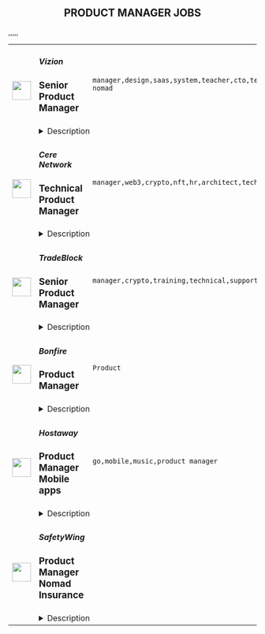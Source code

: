 <div align="center"><h2>PRODUCT MANAGER JOBS</h2></div><table><tr>
                <td width="100" height="100" rowspan="2">
                    <img src="https://remoteok.com/assets/img/jobs/21a6339aaebf79466864d00461e0803f1670436006.png" width="38px" height="auto">
                </td>
                <td width="300">
                    <h5>Vizion</h5>
                    <h3>Senior Product Manager</h3>
                </td>
                <td width="300">
                    <code>manager,design,saas,system,teacher,cto,technical,support,developer,software,ux,api,microsoft,leader,strategy,management,lead,senior,operations,operational,marketing,sales,engineering,digital nomad</code>
                </td>
                <td width="200">
                <text>5 days ago</text>
                </td>
                <td width="100" rowspan="2">
                <a href="https://remoteOK.com/remote-jobs/remote-senior-product-manager-vizion-160601" align="right" target="_blank">Apply</a>
                </td>
            </tr>
            <tr>
                <td colspan="3">
                <details><summary>Description</summary>
                About the Company:
Itâs never been more challenging for shippers to simply know where their ocean freight is, when it will arrive, and why it was delayed. At VIZION API, we automatically push the most complete, standardized, and detailed container tracking events to any software system or spreadsheet, so shippers get end-to-end visibility into the freight that drives their business. Our mission is to enhance and optimize world trade by making data more accessible and building tools that empower digital transformation. Vizionâs goal is to be the world's leader in delivering the highest quality data in the easiest-to-use formats to the international freight industry. 
Â 
Our Company Values and Culture: 
Simple Honesty, Be a Teacher and Long-Term Thinking are the values that guide our decision making and are our uncompromising core principles. Vizion is dedicated to building an inclusive and diverse team focused on fostering a culture of Communication, Innovation and High-Performance.
Â 
How You Fit In & the Details:Â 
As a Senior Product Manager you will play a critical role in managing and growing our API products, ensuring API design meets customer needs, applying governance and guidelines, managing roadmaps and cultivating a developer experience that will delight our customers. You will be expected to implement effective inbound and outbound automation solutions, engage with Vizion partners and customers to understand their workflows, work with other PMs to build supporting APIs and deliver world class integrations for Vizionâs platform. In addition, this role will develop, lead, and scale a high-performing Product team that will support our product roadmap and customerâs needs. You will work closely with customers to understand their needs and pain points and prioritize and sequence feature development and releases leading to significant and tangible business value. This role will work to turn ideas into real products that and have the proven ability to creatively lead the development and support of core systems that power mission critical business processes in shipping and logistics. 
Â 
This role reports to the CTO and will partner and collaborate with a broad set of stakeholders in Vizionâs technology solution, but specifically with operations, customer experience, and engineering to ensure the delivery of innovative, high-performance API solutions to support our business operations and rapid growth.Â Â In addition to the above, you will: 
Â 
âÂ Â Â Â Â Â  Demonstrate clear understanding of how key personas and workflows map across major verticals
âÂ Â Â Â Â Â  Formulate and promote our API, automation, and workflow strategy to internal and external stakeholders
âÂ Â Â Â Â Â  Design specifications and prioritize requirements to develop highly leveraged APIs needed for building the automation solution
âÂ Â Â Â Â Â  Collaborate with engineering to build key automation & integration workflows
âÂ Â Â Â Â Â  Deeply understand the developer persona and ensure API products are easy to implement, well documented and designed to our high standards through a developer platform
âÂ Â Â Â Â Â  Deep engagement and consultation with various business teams to understand current and future needs for product enhancements
âÂ Â Â Â Â Â  Understand the customer, market, and technology drivers for Vizionâs business
âÂ Â Â Â Â Â  Propose innovative solutions based on API products to introduce, enhance, and automate key processes and use cases
âÂ Â Â Â Â Â  Develop supporting product plans and requirements by gathering feedback, collaborating with key planning stakeholders, including leadership, writing requirements documents, and managing the feature backlog
âÂ Â Â Â Â Â  Develop API product and enhancement roadmap for short and long-range product plans based on customer feedback
âÂ Â Â Â Â Â  Champion the product's roadmap with key stakeholders and engineering teams
âÂ Â Â Â Â Â  Partner with marketing and sales team to support, design, and influence partner integration flows on the front end and back end
âÂ Â Â Â Â Â  Manage internal and external resources to ensure completion of projects
âÂ Â Â Â Â Â  Drive a culture of measurement and continuous improvement for both business and customer value delivered, develop KPIs, and monitor progress continuously, actively reporting on milestones and deliverables
âÂ Â Â Â Â Â  Own all API documentation UX including documents for developer support, security, sales, sales training, marketing (with support from engineering and partner relations)
âÂ Â Â Â Â Â  Collaborate with cross-functional project teams to ensure the successful delivery of fully operational products and deliver accompanying user documentation and training
âÂ Â Â Â Â Â  Track product performance and use to inform product management.
Â 
Basic Qualifications:
âÂ Â Â Â Â Â  7+ years of product management experience with a minimum of 5 years of API product management experience. 
âÂ Â Â Â Â Â  Experience building APIs for SaaS products and evolving those products into platforms
âÂ Â Â Â Â Â  Experience building integrations into CRMs like HubSpot, Salesforce, Microsoft Dynamics, ServiceNow, Zendesk and other integration platforms
âÂ Â Â Â Â Â  Experience creating technical product and design documents
âÂ Â Â Â Â Â  Prior startup experience highly desired
âÂ Â Â Â Â Â  Demonstrated hands-on experience and subject matter expertise in configuring and managing the end-to-end product vision and strategy
âÂ Â Â Â Â Â  Crystallize vague concepts into concise tactical plans 
âÂ Â Â Â Â Â  Understanding that speed is everything but prioritizing the right thing is equally important - you appreciate delivering impact quickly
âÂ Â Â Â Â Â  Be comfortable with ambiguity in a fast-paced and ever-changing environment
âÂ Â Â Â Â Â  Comprehensive and deep command of the product management function
âÂ Â Â Â Â Â  Strong collaboration, coordination, organizational and communication (written and spoken) skills with demonstrated experience across multiple products and/or projects
âÂ Â Â Â Â Â  Background in software development and project/program management is a plus
âÂ Â Â Â Â Â  Familiarity with Agile framework is preferred
âÂ Â Â Â Â Â  Preferred Education: BS/BA in Computer Science, Engineering, or related field
Â 
Perks & Benefits: 
âÂ Â Â Â Â Â  We feel passionately about equal pay for equal work, and transparency inÂ compensationÂ is one vehicle to achieve that. TotalÂ compensationÂ for this role is market competitive, including aÂ baseÂ salary range of: $150,000 to $175,000. Vizion intends to offer the selected candidateÂ baseÂ pay within this range, dependentÂ onÂ job-related, non-discriminatory factors such as experience and location.
âÂ Â Â Â Â Â  Equity Options â Share in the upside of our companyâs success
âÂ Â Â Â Â Â  We prioritize diversity in our hiring and are LGBTQ+ friendly
âÂ Â Â Â Â Â  Fully remote: Work from your home office or beach somewhere (as long as the beach has Wi-Fi, of course)!
âÂ Â Â Â Â Â  Excellent No-Cost Medical, Dental and Vision plans: 100% coverage for you and dependents
âÂ Â Â Â Â Â  Unlimited PTO Policy: We believe in recharging our batteries and we mean it when we say we expect you to take time off!
âÂ Â Â Â Â Â  401(k) with company contribution
âÂ Â Â Â Â Â  Company-Provided Laptop (Mac or PC) and an office-outfitting budget
Â 
Did you know: 
Some studies indicate that the average female-identifying person will apply to a job only if they feel that they qualify for 100% of the requirements? Persons of color experience this at an even higher rate. Whereas male-identifying people will apply if they feel that they qualify for 60% or more of the requirements.
Â 
Now you (may) know something new, and we want to encourage anyone who feels that they might be qualified for the role to apply. You may be surprised!
Â 
We do not and shall not discriminate on the basis of race, color, religion (creed), gender, gender expression, age, national origin (ancestry), disability, marital status, sexual orientation, or military status, in any of its activities or operations. These activities include, but are not limited to: hiring and firing of staff, selection of vendors, and provision of services. We at Vizion are committed to providing an inclusive and welcoming environment for all members of our staff, contractors, vendors, and clients.

<br/><br/>Please mention the word **EFFECTIVELY** and tag RMzQuMjA3LjcyLjI3 when applying to show you read the job post completely (#RMzQuMjA3LjcyLjI3). This is a beta feature to avoid spam applicants. Companies can search these words to find applicants that read this and see they're human.
                </details>
                </td>
            </tr>,<tr>
                <td width="100" height="100" rowspan="2">
                    <img src="https://remoteok.com/assets/img/jobs/3c40eee4dd01fa0961344647ea8a1cb11670483781.png" width="38px" height="auto">
                </td>
                <td width="300">
                    <h5>Cere Network</h5>
                    <h3>Technical Product Manager</h3>
                </td>
                <td width="300">
                    <code>manager,web3,crypto,nft,hr,architect,technical,support,software,ui,financial,cloud,management,lead,content,engineering</code>
                </td>
                <td width="200">
                <text>5 days ago</text>
                </td>
                <td width="100" rowspan="2">
                <a href="https://remoteOK.com/remote-jobs/remote-technical-product-manager-cere-network-160892" align="right" target="_blank">Apply</a>
                </td>
            </tr>
            <tr>
                <td colspan="3">
                <details><summary>Description</summary>
                <div><b>About CERE:</b></div><div>Cere Network is the worldâs first web3 data network powering the future of web3 applications with trustless content delivery/streaming capabilities and decentralized data cloud solutions optimized to power interactions between users, (NFT) assets, and applications. Cere is backed by the world's largest institutions and projects, including Binance Labs, Republic Labs, and Polygon.</div><div><br></div><div><b>What do we look for?</b></div><div>We look for a few things across all hires we make at Cere, regardless of role or team. First, we look for signals that a candidate will thrive in our fast-paced work environment, where we default to quick iterations, critical thinking, and sound judgments because we play only to succeed. Second, we seek people with the desire to share their expertise and the capacity to extend their knowledge to drive innovation. Finally, we seek candidates who can commit to a greater goal; unite as a team to reach something no one could have done on their own.</div><div><br></div><div><b>About the Role:</b></div><div>As a Technical Product Manager and a Product Owner, you will be part of our Product Team to drive innovation in the space of Decentralised Cloud Storage and CDNs, Crypto wallets, NFT platforms, Marketplaces, and Analytics. You will help develop, document, and execute a comprehensive plan to understand user needs, iterate on product scope and ensure the timely development of highly complex technical products. With the Lead Architect and Lead Product Manager, you will be responsible for giving our teams the information and product methodology needed to succeed and continuously help us improve as an organization.Â </div><div><br></div><div><b>What we expect you to do:</b></div><div>- Manage highly complex technical products at the fringe of innovation in the Blockchain space</div><div>- Own and drive a rapidly scaling product roadmap</div><div>- Work closely with the engineering team to convey product direction and deliver milestones</div><div>- Manage Backlog and drive product development using agile methodology</div><div>- Actively seek user feedback to focus on solving problems</div><div>- Demonstrate a data-driven approach to product decisions along the product development lifecycle</div><div>- Clearly and effectively communicate and document the product strategy, functionality, and requirements</div><div>- Track, measure, analyze and communicate relevant KPIs as well as product development progress to key stakeholders</div><div>- Collaborate with Designers to quickly iterate on UI implementations</div><div>- Manage and support new Product Launches in collaboration with other departments: Marketing, LiveOps, Business Development, Engineering</div><div>- Assist and support the Lead Product Manager in the adoption of new processes</div><div>- Work closely with the Ecosystem Team to ensure accurate technical documentation and support with problem resolution during Partner integrationsÂ </div><div><br></div><div><b>Requirements:</b></div><div>- 5+ years in technical product management or technical product owner role, working closely with both businesses and developers in data-driven B2B/B2C initiatives and consumer-facing experience (preferably gaming, advertising, cloud, or data infrastructure)</div><div>- Structured and organized written/verbal communication</div><div>- Highly motivated self-starter able to work with minimal supervision</div><div>- Ability to context-switch efficiently from - understanding the user's need to getting into the technical detail</div><div>- Strong stakeholder management skills and experience</div><div>- Best if you have successfully launched an app with a metrics-driven mindset</div><div>- Start-up experience in fast-paced environments working in agile, cross-functional teams</div><div><b>Nice to have:</b></div><div>- Web3 Product experience</div><div>- Software development experience</div><div>- German (B1)</div><div><br></div><div><b>Our perks:</b></div><div>Youâll be joining a fantastic multinational team that was gathered by Silicon Valley veterans with 50 years of experience from Amazon, Twitch, D-Link, and Bebo. We have a supportive culture that cares about both excellent work and work-life balance. You will begin by learning from the experiences of our current team. Our Lead Engineers and HR managers will assist you with the onboarding process and work with you every step of the way.Â </div><div><br></div><div><b>Financial Employee Incentives:</b></div><div>With the CERE token fueling our ecosystem, team members will get multiple financial incentives along the way. Together as a team, we work for one goal: 100 million blockchain users.</div><div><br></div><div><b>Multinational, High-Performance Team:</b></div><div>Join a highly multi-cultural team that is based all over the world. We have offices in San Francisco, New York, Amsterdam, Berlin and several locations in Asia.</div><div><br></div><div><b>Be flexible in your work: </b></div><div>Morning person? Or a night owl? At Cere you can plan your work accordingly. Take control over your agenda and plan your work around your life, not the other way around.Â </div><div><br></div><div><b>Highly Skilled Team:</b></div><div>Ever wondered what is it like to work with a team full of Silicon Valley veterans? At Cere you get the opportunity to work with the brightest minds in the industry. Whether that's our crypto-savvy marketers, creative HR wizards or amazing developers.Â </div><div><br></div><div><b>Work equipment:</b></div><div>To perform at your highest level, you will need the right equipment. Cere has multiple policies to make your WFH office a paradise, or pimp up your desk in one of our offices. You decide.Â </div><div><br></div><div><b>Keep learning:</b></div><div>In the ever-changing world that is blockchain, we need our employees to stay up-to-date with the latest developments. Cere helps you out with multiple deep dives, presentations, trips and other events to increase your knowledge.</div><br/><br/>Please mention the word **INPRESSED** and tag RMzQuMjA3LjcyLjI3 when applying to show you read the job post completely (#RMzQuMjA3LjcyLjI3). This is a beta feature to avoid spam applicants. Companies can search these words to find applicants that read this and see they're human.
                </details>
                </td>
            </tr>,<tr>
                <td width="100" height="100" rowspan="2">
                    <img src="https://remoteok.com/assets/img/jobs/ee8915cf4c12d88ebff43577623429781670483738.png" width="38px" height="auto">
                </td>
                <td width="300">
                    <h5>TradeBlock</h5>
                    <h3>Senior Product Manager</h3>
                </td>
                <td width="300">
                    <code>manager,crypto,training,technical,support,testing,test,web,education,management,lead,senior,operations,sales,engineering</code>
                </td>
                <td width="200">
                <text>5 days ago</text>
                </td>
                <td width="100" rowspan="2">
                <a href="https://remoteOK.com/remote-jobs/remote-senior-product-manager-tradeblock-160879" align="right" target="_blank">Apply</a>
                </td>
            </tr>
            <tr>
                <td colspan="3">
                <details><summary>Description</summary>
                <div class="content-intro"><p><span style="text-decoration:underline;"><strong>About The Company</strong></span><br><span style="font-weight:400;">TradeBlock is the leading institutional digital assets trading platform. TradeBlock provides standardized connectivity and a powerful suite of tools to capture the end-to-end trade lifecycle for liquidity providers, asset managers, corporate clients, and exchanges, among others.</span></p></div><p><strong><u>ABOUT THE ROLE</u></strong></p>
<p>We are looking for an experienced Product Manager to work closely with our cross-functional teams to own a technical product from planning to execution, and throughout the complete product life cycle. Interface with the business team and/or clients directly to understand requirements and coordinate product deliverables across multiple internal technology teams. Additionally, this role will support client meetings when technical discussions are required. Although this role wonât be directly developing software, there should be comfort communicating technical details about our technology to internal or external audiences.</p>
<p><strong><u>RESPONSIBILITIES</u></strong></p>
<ul>
<li>Coordinate cross-functionally across sales, engineering, marketing, research to ensure that market/ client feedback is incorporated into product roadmaps in a timely manner.</li>
<li>Partner with engineering teams, company leadership and other product managers to contribute to overall Platform strategy, as well as roadmap and business plan development.</li>
<li>Engage in comprehensive User Acceptance Testing to ensure product requirements are met.</li>
<li>Manage and maintain backlogs, and product prioritization in order to facilitate the engineering teams and their project remain on track.</li>
<li>Document detailed product requirements and cooperate on formulating technical designs with engineers.</li>
<li>Create a seamless product feedback loop from sales, research and other DCG companies.</li>
<li>Drive the creation of product operations processes as we scale.</li>
<li>Manage product life cycle from strategic planning to tactical activities</li>
<li>Specify market requirements for current and future products by conducting market research using multiple channels supported by on-going calls and visits to customers and prospects</li>
<li>Prepare, create, and execute detailed functional requirements for capabilities in Portfolio Management, inclusive of detailed test scripts.</li>
<li>Analyze potential product partner relationships.</li>
<li>Define feature roadmap for products based on business opportunities, strategic direction of the company, and market research</li>
<li>Work with sales management and other contributors to evaluate and prioritize opportunities and develop strategy</li>
<li>Create feature descriptions to provide guidance to business analysts (or engineering leads) and contribute and approve the product-related business requirements documents</li>
<li>Develop product launch and release plans.</li>
<li>Deliver concise and meaningful presentations for internal and external audiences, including education and training of sales staff, training of support groups, and presentations at conferences, trade shows and key customer accounts.</li>
<li>Act as liaison between sales, client services, and technology teams to support product positioning and customer demand as part of product development</li>
<li>Act as a product champion within the company</li>
</ul>
<p><strong><u>QUALIFICATIONS</u></strong></p>
<ul>
<li>6+ years in Product Management.</li>
<li>Ability to own products autonomously, think strategically and execute methodically.</li>
<li>Experience with web technologies (REST, APIs, etc.).</li>
<li>Strong technical skills and experience coordinating with engineering.</li>
<li>Strong communication skills.</li>
<li>Experience in the crypto, FX and/or capital markets (experience with crypto trading systems especially favored) First-hand experience with trading platforms (OMS/EMS and deep understanding of trade life cycle management)</li>
<li>Demonstrated experience with derivative securities, and associated life cycle events</li>
<li>Working understanding of trade lifecycle, including portfolio management, compliance, trading, and post trade activities</li>
</ul>
<p><strong><u>PREFERRED</u></strong></p>
<ul>
<li>Knowledge of UI/UX best practices preferred</li>
<li>Comfort with fast-paced, high-growth startup environments.</li>
<li>Demonstrated results as a crypto product manager lead role</li>
</ul><div class="content-conclusion">
<p><span style="text-decoration:underline;"><strong>Benefits Highlights</strong></span></p>
<ul>
<li>90% of Medical, Dental, Vision costs covered by TradeBlock (Coverage starts from day one)</li>
<li>401k Match w/ 5% company match</li>
<li>Flexible PTO (Taking time off is important and encouraged)</li>
<li>Opportunities for Equity in Digital Currency Group</li>
<li>Paid Family Leave for mothers and fathers</li>
<li>All new employees receive a WFH stipend.</li>
</ul>
</div><br/><br/>Please mention the word **CONGRATULATIONS** and tag RMzQuMjA3LjcyLjI3 when applying to show you read the job post completely (#RMzQuMjA3LjcyLjI3). This is a beta feature to avoid spam applicants. Companies can search these words to find applicants that read this and see they're human.
                </details>
                </td>
            </tr>,<tr>
                <td width="100" height="100" rowspan="2">
                    <img src="https://wwr-pro.s3.amazonaws.com/logos/0018/3506/logo.gif" width="38px" height="auto">
                </td>
                <td width="300">
                    <h5>Bonfire</h5>
                    <h3> Product Manager</h3>
                </td>
                <td width="300">
                    <code>Product</code>
                </td>
                <td width="200">
                <text>6 days ago</text>
                </td>
                <td width="100" rowspan="2">
                <a href="https://weworkremotely.com/remote-jobs/bonfire-product-manager-1" align="right" target="_blank">Apply</a>
                </td>
            </tr>
            <tr>
                <td colspan="3">
                <details><summary>Description</summary>
                <img src="https://we-work-remotely.imgix.net/logos/0018/3506/logo.gif?ixlib=rails-4.0.0&w=50&h=50&dpr=2&fit=fill&auto=compress" />

<p>
  <strong>Headquarters:</strong> Virginia, USA
    <br /><strong>URL:</strong> <a href="http://bonfire.com">http://bonfire.com</a>
</p>

<div>
<strong><br>ABOUT THE COMPANY<br></strong><br>
</div><div>
<br>Bonfire is transforming the way people buy and sell high-quality custom apparel. We are a free online platform where anyone can design, sell, and buy custom products. We’ve helped thousands of individuals, groups, and nonprofits raise money for the causes they care about, and also serve the world’s top creators as their premiere custom merch platform. We’re a passionate, creative, and data-driven team constantly pursuing our vision: to strengthen communities that inspire a kinder world. We bring this vision to life by hiring passionate, smart people who celebrate and respect others, are committed to a life of curiosity, are never satisfied with ‘good enough’, are eager to co-create the future, and who thrive through teamwork. <strong>Have we been looking for </strong><strong><em>you</em></strong><strong>?<br></strong><br>
</div><div>
<strong><br>ABOUT THE JOB<br></strong><br>
</div><div>
<br>Our Product team is searching for their future<strong><em> Product Manager</em></strong>. The ideal candidate will value critical thinking and intellectual honesty, and have an insatiable need to continuously improve oneself to learn and navigate new and changing technologies and market opportunities. <br><br>
</div><div>
<br>Our Product Managers at Bonfire are “full stack” PMs. You will work closely with our engineering team, designers, and senior management to design solutions, in addition to participating in customer interactions to define needs, test out options, and get feedback for the features you release. You will ensure alignment with our Growth team: Customer Support, Marketing, and Sales.<br><br>
</div><div>
<br>In this role you will make decisions by being data-informed at all times and data-driven where appropriate. While using design thinking to bring our customers the best experience, it is also essential to communicate and collaborate with the Engineering team to create solutions to problems we want to solve, all while delivering high quality service to our customers and their markets. <br><br>
</div><div>
<br>This role lies within our Product department and reports to the Director of Product. <br><br>
</div><div>
<br>____________________<br><br>
</div><div>
<br>Bonfire employees are expected to embrace the<a href="https://www.bonfire.com/about/"> Mission</a> and<a href="https://careers.bonfire.com/life-at-bonfire/"> Values</a>, we live together and apart:  <strong><em>Humble Ingenuity, Trusting Partnerships, Inclusive Cooperation, Moral Courage, Healthy Dissatisfaction<br></em></strong><br>
</div><div>
<strong><em><br>Bonfire is currently supporting a virtual work environment; however, we are looking to only hire candidates who reside in the following locations: ​​North Carolina, Virginia, Washington DC, Maryland, and Pennsylvania.<br></em></strong><br>
</div><div>
<br>____________________<br><br>
</div><div>
<strong><br>ESSENTIAL RESPONSIBILITIES <br></strong>include but are not limited to:<br><br>
</div><ol>
<li>Interview customers to understand needs. Deeply understand our customers' workflows and jobs-to-be-done.</li>
<li>Define product requirements, communicate the “why” to engineers and executives alike.</li>
<li>Meet and collaborate with stakeholders to source/validate/evolve features and the roadmap.</li>
<li>Own and manage the backlog and roadmap for your area of responsibility. Prioritize between new features, architectural improvements, and operational excellence.</li>
<li>Interact daily with the engineering and design teams in both the design and development phases by running the agile meetings.</li>
<li>Create initial low-fi wireframes and coordinate hi-fi mockups with the product design team.</li>
<li>Manage stakeholder expectations and communication for upcoming/planned releases.</li>
<li>Contribute to the educational content of improvements and features to ensure smooth adjustment to stakeholder processes.</li>
<li>Analyze and/or work with the Business Intelligence/Marketing teams to analyze the impact of platform changes &amp; trends to inform future iterations.<br><br>
</li>
</ol><div><strong><br>MINIMUM QUALIFICATIONS</strong></div><ul>
<li>Have 2+ years experience in product management.</li>
<li>Have 2+ years working within an agile software development framework.</li>
<li>Have 2+ years experience in ecommerce, saas, or a related industry.</li>
<li>Have experience working with datasets to analyze/answer business questions and/or build business cases.</li>
<li>Proficient in SQL and able to write basic to moderate queries.</li>
<li>Experience using analytics tools to explore trends in product feature usage &amp; measure impact.</li>
<li>Experience using wireframing tools to create wireframes/prototypes/mockups for digital products.<br><br>
</li>
</ul><div><strong><br>ADDITIONAL DESIRED QUALIFICATIONS</strong></div><ul>
<li>
<br>Knowledge of and ideally experience managing roadmaps for web apps built using javascript frameworks such as Angular, React, Vue, etc.</li>
<li>Some actual coding experience is a plus, but not required.<br><br>
</li>
</ul><div>
<strong><br>WHY WORK AT BONFIRE? <br></strong><br>
</div><div>When team members all around the world were asked to find three words they’d use to describe Bonfire, the most commonly shared values were: <strong>kind, inclusive, charitable, supportive, collaborative, and passionate. </strong>Work here and help us guide people toward their full potential and possibility in support of a company that’s trying to infuse the world with more of those values. <br><br>
</div><div>
<br>In addition to leading purposeful work, you will also benefit from our full-time employee offerings:  </div><ul>
<li>Competitive compensation with great insurance and savings benefits</li>
<li>Remote work environment (We are a fully distributed team!)</li>
<li>Tech setup right-fit for your remote work environment </li>
<li>Year-round swag giveaways</li>
<li>Unlimited PTO that we encourage everyone to take advantage of</li>
<li>A positive culture and dynamic team environment</li>
<li>The ability to help create a kinder planet</li>
<li>An environment to grow your skills, learn new technologies, and to challenge yourself <br><br>
</li>
</ul><div>
<br>Does this sound like you? If so, we’d love to hear from you!<br><br>
</div><div><br></div>

<p><strong>To apply:</strong> <a href="https://weworkremotely.com/remote-jobs/bonfire-product-manager-1">https://weworkremotely.com/remote-jobs/bonfire-product-manager-1</a></p>

                </details>
                </td>
            </tr>,<tr>
                <td width="100" height="100" rowspan="2">
                    <img src="https://wwr-pro.s3.amazonaws.com/logos/0071/4151/logo.gif" width="38px" height="auto">
                </td>
                <td width="300">
                    <h5>A.Team</h5>
                    <h3> Senior Independent Product Manager/Product Designer ($110-$190/hr)</h3>
                </td>
                <td width="300">
                    <code>Product</code>
                </td>
                <td width="200">
                <text>398 days ago</text>
                </td>
                <td width="100" rowspan="2">
                <a href="https://weworkremotely.com/remote-jobs/a-team-senior-independent-product-manager-product-designer-110-190-hr" align="right" target="_blank">Apply</a>
                </td>
            </tr>
            <tr>
                <td colspan="3">
                <details><summary>Description</summary>
                <img src="https://we-work-remotely.imgix.net/logos/0071/4151/logo.gif?ixlib=rails-4.0.0&w=50&h=50&dpr=2&fit=fill&auto=compress" />

<p>
  <strong>Headquarters:</strong> NYC, SF, and TLV
    <br /><strong>URL:</strong> <a href="https://build.a.team/wwrfastrackreferral">https://build.a.team/wwrfastrackreferral</a>
</p>

<div>
<a href="https://build.a.team/wwrproductmgrfasttrack">A·Team</a> is a VC-backed, stealth, application-only home on the internet for Senior Product Managers &amp; Product Designers (along with developers &amp; UX/UI folks) to team up with the best companies on their next big thing. <br><br>After talking with hundreds of independent engineers, designers, and product folks, we heard over and over that finding vetted, high-quality, consistent clients is hard, and projects are often too small to be rewarding. A·Team matches small teams of the most talented builders in the world with companies backed by a16z, YC, Softbank, General Catalyst, etc. on a contract basis for many of their most important initiatives. We quietly launched in May 2020, and have helped A·Teamers earn $11.4+ million since.<br><br>As part of A·Team, you can expect:</div><ul>
<li>
<strong>High-paying, meaningful client missions (where you'd lead Product) with the most audacious companies</strong> sent your way; generally $110-$190/hr, with vetted, fascinating clients doing work that matters. We're picky about who we partner with; new clients only come in via trusted referral. We've worked with Lyft, McGraw Hill, ClearCo, irl.com, the former CEO of Waze, the leading vaccine production software, several new unicorns we can't say here, and dozens of startups backed by a16z/YC/Softbank/etc.</li>
<li>
<strong>Work alongside friends old &amp; new: </strong>our niche is small/diverse product teams, since clients with larger budgets and higher-impact work tell us they want teams, not individuals. Of course, we keep friends together whenever we can.</li>
<li>
<strong>Full autonomy:</strong> say "no" to things that don't excite you. The most talented builders often juggle a few things at once, so there's never pressure to join an A·Team mission if you don't have the bandwidth. If we're no longer a fit, it's easy to leave or pause too. </li>
<li>
<strong>Small, curated, off-the-record gatherings:</strong> for conversations hard to have elsewhere. Long-term, we're creating micro-communities for the world's top builders to become friends around the things they care about.</li>
<li>
<strong>Keep 100% of what you earn: </strong>if you charge $130/hr, you get $130/hr. A·Team makes money by charging a small, flat, transparent platform fee on <em>top</em> of your rate.</li>
</ul><div>
<br><strong>How to apply:<br></strong>Go here: <a href="https://build.a.team/wwrproductmgrfasttrack">https://build.a.team/wwrproductmgrfasttrack</a> + mention WWR under how you heard about A·Team. No resume or cover letter needed; we respect your time so the application is short. We're also much more interested in seeing what you've made, and excited to chat more if there’s a fit.<br><strong><br>What you’ll do:</strong>
</div><ul>
<li>Once part of A.Team, you’ll regularly be invited to be the lead Product manager/designer for impactful missions that match your interests, which you can accept or decline. Take your pick from early-stage incubations with world-class founders, to fast-growing super-funded companies, to old-school non-tech incumbents looking to build as a tech giant would.</li>
<li>Missions usually involve building an ambitious piece of software from 0 to 1 as part of a small 3-4 person team. </li>
<li>You’ll be paid to scope it out, give the client options, guide strategy, and execute on the selected solution. Sometimes the client has a clear vision, sometimes not; which is why A.Team builders tend to be senior folks who can work together to find the right direction. </li>
</ul><div>
<br><strong>Who A</strong>·<strong>Team is for:</strong>
</div><ul>
<li>Senior Product Managers/Designers who left large companies and high-growth startups to pursue their craft with autonomy.</li>
<li>Those who prefer consistent contract work over a full-time role, who want to create a variety of new products alongside other top-tier builders.</li>
<li>The majority of A.Teamers spend most of their time doing independent work, but a sizeable percentage are either employed full-time (but testing out client work), bootstrapping a side project, or looking for their next big thing.</li>
</ul><div>
<br><strong>Who A</strong>·<strong>Team is </strong><strong><em>not</em></strong><strong> for:</strong>
</div><ul>
<li>People looking for small gigs.</li>
<li>Folks looking to build simple wordpress/wix/squarespace-style websites.</li>
<li>Those still early in their careers and recent university/bootcamp grads (at least not yet).</li>
</ul><div>
<br><strong>Our long-term vision:<br></strong><a href="https://build.a.team/wwrproductmgrfasttrack"><span>A·Team</span></a> is a new type of company for a new kind of independent software builders. We call them "unhirables": people who traditional companies couldn’t hire full-time even if they wanted to, but who want to do their most meaningful work with their favorite people in small, autonomous, distributed expert teams. </div><div>
<br>To help us secure amazing missions, we raised $5 million+ (not public, yet) from NFX, Village Global, and Box Group, along with the former CEO of Upwork, the founders of Fiverr and Lemonade, Apple's Global Head of Recruiting, YC Partner Aaron Harris, Wharton's Adam Grant, and Duke's Dan Ariely.</div>

<p><strong>To apply:</strong> <a href="https://weworkremotely.com/remote-jobs/a-team-senior-independent-product-manager-product-designer-110-190-hr">https://weworkremotely.com/remote-jobs/a-team-senior-independent-product-manager-product-designer-110-190-hr</a></p>

                </details>
                </td>
            </tr>,<tr>
                <td width="100" height="100" rowspan="2">
                    <img src="https://remotive.com/job/1519039/logo" width="38px" height="auto">
                </td>
                <td width="300">
                    <h5>UpCodes</h5>
                    <h3>Product Manager (SaaS)</h3>
                </td>
                <td width="300">
                    <code>product manager,saas,ui,ux</code>
                </td>
                <td width="200">
                <text>1 days ago</text>
                </td>
                <td width="100" rowspan="2">
                <a href="https://remotive.com/remote-jobs/product/product-manager-saas-1519039" align="right" target="_blank">Apply</a>
                </td>
            </tr>
            <tr>
                <td colspan="3">
                <details><summary>Description</summary>
                <p style="min-height: 1.5em;"><strong>THE ROLE </strong></p>
<p style="min-height: 1.5em;">UpCodes is looking for our first product manager to define and operationalize our Product process. This person will partner closely with the CEO to build a concrete roadmap to help us achieve our vision.</p>
<p style="min-height: 1.5em;"> </p>
<p style="min-height: 1.5em;">One of the most challenging tasks at UpCodes is deciding what to build and exactly how to do it. We operate in a highly complex and opaque domain (regulations that are in 3D and change across time and location), so we need someone who can wrangle complexity, talk with users, and come up with sensible, simple ideas. For our first product manager, we need someone who can think strategically and isn't afraid to get their hands dirty.</p>
<p style="min-height: 1.5em;"> </p>
<p style="min-height: 1.5em;">You will work closely with our users and engineering team to create hypotheses, test your assumptions, and develop specs. Given that deciding what to build and ironing out the details is one of our toughest challenges, you'll find that we have a very open environment where we encourage debate and input from lots of stakeholders.</p>
<p style="min-height: 1.5em;"> </p>
<p style="min-height: 1.5em;"><strong>RESPONSIBILITIES </strong></p>
<ul style="">
<li style="">
<p style="min-height: 1.5em;">Gain a deep understanding of our industry through lots of user interviews and research, and use this to inform both high-level insights as well as honing the nitty-gritty details of new features</p>
</li>
<li style="">
<p style="min-height: 1.5em;">Work with designers and subject matter experts to create specs/mocks for new features, gather internal/external feedback on them and iterate</p>
</li>
<li style="">
<p style="min-height: 1.5em;">Come up with simple UI/UX for complex problems, grounded in user feedback and data</p>
</li>
<li style="">
<p style="min-height: 1.5em;">Work closely with engineering to launch new features</p>
</li>
<li style="">
<p style="min-height: 1.5em;">Study analytics to help inform product decisions</p>
</li>
<li style="">
<p style="min-height: 1.5em;">Communicate and align our team with the strategy and rationale for new features in a logical, well-structured way</p>
</li>
</ul>
<p style="min-height: 1.5em;"> </p>
<p style="min-height: 1.5em;"><strong>YOU MUST HAVE </strong></p>
<ul style="">
<li style="">
<p style="min-height: 1.5em;">4-6 years of professional experience minimum</p>
</li>
<li style="">
<p style="min-height: 1.5em;">SaaS Experience</p>
</li>
<li style="">
<p style="min-height: 1.5em;">Experience talking with users to nail the details of a feature</p>
</li>
<li style="">
<p style="min-height: 1.5em;">Experience with managing a complex product, coming up with solutions in a structured way, using user feedback and data</p>
</li>
<li style="">
<p style="min-height: 1.5em;">Experience writing clear, simple specs and tickets</p>
</li>
<li style="">
<p style="min-height: 1.5em;">Effective communication / interpersonal skills</p>
</li>
<li style="">
<p style="min-height: 1.5em;">Someone who isn’t afraid of responsibility and operating in an unstructured environment</p>
</li>
<li style="">
<p style="min-height: 1.5em;">Strong work ethic</p>
</li>
<li style="">
<p style="min-height: 1.5em;">A good sense of humor and a down-to-earth personality</p>
</li>
</ul>
<p style="min-height: 1.5em;"><strong>Full-Time Role</strong></p>
<p style="min-height: 1.5em;"><strong>100% remote</strong></p>
<p style="min-height: 1.5em;"><strong>$140k-$180k + equity</strong></p>
<img src="https://remotive.com/job/track/1519039/blank.gif?source=public_api" alt=""/>
                </details>
                </td>
            </tr>,<tr>
                <td width="100" height="100" rowspan="2">
                    <img src="https://remotive.com/job/1519995/logo" width="38px" height="auto">
                </td>
                <td width="300">
                    <h5>Hostaway</h5>
                    <h3>Product Manager Mobile apps</h3>
                </td>
                <td width="300">
                    <code>go,mobile,music,product manager</code>
                </td>
                <td width="200">
                <text>2 days ago</text>
                </td>
                <td width="100" rowspan="2">
                <a href="https://remotive.com/remote-jobs/product/product-manager-mobile-apps-1519995" align="right" target="_blank">Apply</a>
                </td>
            </tr>
            <tr>
                <td colspan="3">
                <details><summary>Description</summary>
                <p><strong>Hostaway is the fastest-growing global SaaS start-up in the vacation rental industry. Our products provide the best and most cost-effective solutions for property managers and vacation rental owners. Our major partners include Airbnb, Booking.com, Expedia, and several other leaders in the industry.</strong></p>
<p> </p>
<p>As the leading property management and vacation rental platform, our mission is simple: To build a cutting-edge product by teaming up with exceptional thinkers and passionate go-getters. We strive to foster the best environment for your team members, cultivate growth and inspiration, and create an exceptional experience on our team.</p>
<p> </p>
<p>Since launching in 2015, Hostaway has been rapidly expanding our teams in Toronto and Barcelona. As a fast-paced startup, our goal is to create a culture of self-starting individuals with a tenacity for learning and a sense of urgency born out of a passion for growth.</p>
<p> </p>
<p><strong>Work with us. Grow with us. Win with us.</strong></p>
<p> </p>
<p><strong>What you will do:</strong></p>
<ul style="">
<li style="">Lead the implementation of a new mobile native project, ensuring timely execution and compliance with quality standards.</li>
<li style="">Work with the rest of our talented R&amp;D team (Product, Product Design, and Engineering)</li>
<li style="">Define the mobile app project strategy and success metrics.</li>
<li style="">Manage a backlog of new features and enhancements for the app.</li>
<li style="">Research and identify stakeholder needs and effectively manage stakeholder expectations.</li>
<li style="">Engage other product leaders within Hostaway’s teams to define development priorities for the product, gather requirements, and define scopes.</li>
</ul>
<p><strong>What you will need to succeed:</strong></p>
<ul style="">
<li style="">Advanced to a bilingual level of English</li>
<li style="">Demonstrated experience managing the development of native mobile applications.</li>
<li style="">Experience in B2B SaaS business, preferably in the Travel Industry, Vacation Rental Industry, or E-commerce.</li>
<li style="">Demonstrated experience working in Agile environments</li>
<li style="">Motivated self-starter that has the ability to work independently with minimal supervision as well as in a team environment.</li>
<li style="">You have a seasoned entrepreneurial mindset, with field experience in creating ROI business cases for short, medium, and long-term products.</li>
<li style="">You have a meticulous eye for detail, but also can grasp the holistic view of things to be able to prioritize efficiently.</li>
<li style="">You have exceptional interpersonal skills with a proven ability to collaborate, influence, and drive consensus amongst team members and various management levels.</li>
</ul>
<p> </p>
<p><strong>Who we are:</strong></p>
<ul style="">
<li style="">A Scandinavian culture that values freedom, and flexibility, embraces iteration over perfection, and most of all -the success of the individual.</li>
<li style="">Super fast-paced team currently growing our international teams and shaping the leaders of tomorrow.</li>
<li style="">A ‘family’ of creatives, big thinkers, and ambitious humans.</li>
<li style="">Diverse and open-minded. We don’t care about labels and traditional thinking.</li>
</ul>
<p> </p>
<p><strong>We want to offer you:</strong></p>
<ul style="">
<li style="">100% remote work</li>
<li style="">Endless growth and career opportunities.</li>
<li style="">Health insurance (depending on location).</li>
<li style="">Be part of the company's Stock Options program.</li>
<li style="">A handpicked team of the best people - we are serial entrepreneurs, guitar players, electronic music producers, top developers, singers, dog lovers, and all-around the best team spirit.</li>
</ul>
<p> </p>
<p><strong>If this sounds like a team you’d like to be a part of right away - then we can’t wait to hear about you!</strong></p>
<p><strong>Let’s get in touch and discuss your next, big career move.</strong></p>
<img src="https://remotive.com/job/track/1519995/blank.gif?source=public_api" alt=""/>
                </details>
                </td>
            </tr>,<tr>
                <td width="100" height="100" rowspan="2">
                    <img src="https://pbs.twimg.com/profile_images/1177267684574208000/54eG3WmW_400x400.jpg" width="38px" height="auto">
                </td>
                <td width="300">
                    <h5>SafetyWing</h5>
                    <h3>Product Manager Nomad Insurance</h3>
                </td>
                <td width="300">
                    <code></code>
                </td>
                <td width="200">
                <text>0 days ago</text>
                </td>
                <td width="100" rowspan="2">
                <a href="https://safetywing.pinpointhq.com/en/jobs/49596" align="right" target="_blank">Apply</a>
                </td>
            </tr>
            <tr>
                <td colspan="3">
                <details><summary>Description</summary>
                <h2>🧘 What we offer</h2> <div><!--block-->We operate in a fully remote work environment – work from anywhere globally.&nbsp;<br><br>You will receive salary and equity compensation, health insurance, a laptop, a minimum of four weeks of the yearly vacation, personal development budget, attendance of professional conferences (and much more 😉).<br><br>We have a minimum of two annual team gatherings where you will join us. The previous gatherings were in&nbsp; Ljubljana, San Francisco, and Mexico.<br><br>We are looking forward to hearing from you!</div> <div><!--block--><a href="https://safetywing.com"><strong>SafetyWing</strong></a> (YC W18) is seeking an ambitious and creative <strong>Product Manager - Nomad Insurance</strong> to help make our product something our customers love so much they’ll tell their friends about it. <br><strong>Nomad Insurance</strong> is rapidly scaling, and we need an experienced product leader to partner with the General Manager to own and implement the product roadmap. You will be working on the very first product we have launched.</div> <h2>💻 Your responsibilities will include</h2>  <ul><li><!--block-->Identify the most pressing issues in the product, find creative solutions to them, and quickly implement improvements with optimism and enthusiasm.&nbsp;</li><li><!--block-->Lead cross-functional projects most important to the team. If you were to join today, these would include things like implementing better processes for handling customer claims and working with legal, compliance, and partnership stakeholders to improve both our current nomad insurance product and our affiliate product for ambassadors.</li><li><!--block-->Help Nomad Insurance achieve its potential by understanding the latest status of all priority projects happening, pushing goals to be met, and being a jack of all trades to support your team in implementation.&nbsp;</li><li><!--block-->Build out operational systems and automation SafetyWing as we scale and grow, and ultimately make a product people love so much they tell their friends about it.</li></ul> <h2>🧪 We are looking for someone who</h2> <ul><li><!--block-->Is ambitious, organized, and great with a verbal and written communication</li><li><!--block-->Has had Product Management experience or equivalent experience as an entrepreneur. Ideally, you’ve also worked in the B2C space before.</li><li><!--block-->Has strong leadership skills and the ability to make people around you fulfill their potential.</li><li><!--block-->Is comfortable with product development cycles and ready to iterate and innovate on our processes.&nbsp;</li><li><!--block-->Has a growth-oriented mindset and is motivated by challenging growth targets.</li><li><!--block-->Has the ability to plan a project, gather the resources and see it through to completion no matter what challenges you encounter.</li><li><!--block-->Has good judgment in making something people love so much they tell their friends.</li></ul><div><!--block--><strong>😀 We like to work with people who:</strong></div><ul><li><!--block-->Want to help build a global social safety net on the Internet.</li><li><!--block-->Think for themselves instead of copying others.</li><li><!--block-->Are willing to try new things, even with the risk of failure.</li><li><!--block-->Are intellectually curious and open to new ideas.</li><li><!--block-->Are creative and bold in the face of any problems.</li><li><!--block-->Have strong integrity and do the right thing.</li></ul>
                </details>
                </td>
            </tr></table>
